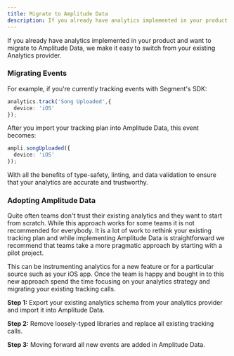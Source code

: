 ```yaml
---
title: Migrate to Amplitude Data
description: If you already have analytics implemented in your product you can migrate to Amplitude Data.
---
```


If you already have analytics implemented in your product and want to migrate to Amplitude Data, we make it easy to switch from your existing Analytics provider.

### Migrating Events

For example, if you're currently tracking events with Segment's SDK:

```ts
analytics.track('Song Uploaded',{
  device: 'iOS'
});
```

After you import your tracking plan into Amplitude Data, this event becomes:

```ts
ampli.songUploaded({
  device: 'iOS'
});
```

With all the benefits of type-safety, linting, and data validation to ensure that your analytics are accurate and trustworthy.

### Adopting Amplitude Data

Quite often teams don't trust their existing analytics and they want to start from scratch. While this approach works for some teams it is not recommended for everybody. It is a lot of work to rethink your existing tracking plan and while implementing Amplitude Data is straightforward we recommend that teams take a more pragmatic approach by starting with a pilot project.

This can be instrumenting analytics for a new feature or for a particular source such as your iOS app. Once the team is happy and bought in to this new approach spend the time focusing on your analytics strategy and migrating your existing tracking calls.

**Step 1:** Export your existing analytics schema from your analytics provider and import it into Amplitude Data.

**Step 2:** Remove loosely-typed libraries and replace all existing tracking calls.

**Step 3:** Moving forward all new events are added in Amplitude Data.
